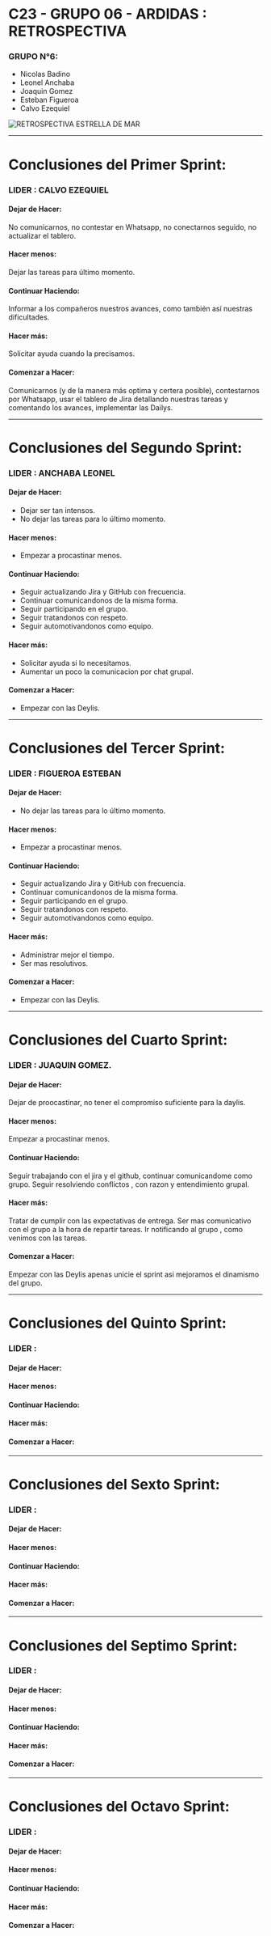 # C23 - GRUPO 06 - ARDIDAS : RETROSPECTIVA

### GRUPO N°6:
* Nicolas Badino
* Leonel Anchaba
* Joaquin Gomez
* Esteban Figueroa
* Calvo Ezequiel


![RETROSPECTIVA ESTRELLA DE MAR](https://psicologiaendesarrollo.com/wp-content/uploads/2022/07/image.png?w=1024)

________________________________________________________________
# Conclusiones del Primer Sprint:

### LIDER : CALVO EZEQUIEL

#### Dejar de Hacer:
No comunicarnos, no contestar en Whatsapp, no conectarnos seguido, no actualizar el tablero.

#### Hacer menos:
Dejar las tareas para último momento.

#### Continuar Haciendo:
Informar a los compañeros nuestros avances, como también así nuestras dificultades.

#### Hacer más:
Solicitar ayuda cuando la precisamos.

#### Comenzar a Hacer:
Comunicarnos (y de la manera más optima y certera posible), contestarnos por Whatsapp, usar el tablero de Jira detallando nuestras tareas y comentando los avances, implementar las Dailys.


_____________________________________________________________________________
# Conclusiones del Segundo Sprint:

### LIDER : ANCHABA LEONEL

#### Dejar de Hacer:
* Dejar ser tan intensos. 
* No dejar las tareas para lo último momento.

#### Hacer menos:
* Empezar a procastinar menos.

#### Continuar Haciendo:
* Seguir actualizando Jira y GitHub con frecuencia.
* Continuar comunicandonos de la misma forma.
* Seguir participando en el grupo.
* Seguir tratandonos con respeto.
* Seguir automotivandonos como equipo.

#### Hacer más:
* Solicitar ayuda si lo necesitamos.
* Aumentar un poco la comunicacion por chat grupal.


#### Comenzar a Hacer:
* Empezar con las Deylis.

_________________________________________________________
# Conclusiones del Tercer Sprint:

### LIDER : FIGUEROA ESTEBAN

#### Dejar de Hacer:
* No dejar las tareas para lo último momento.

#### Hacer menos:
* Empezar a procastinar menos.

#### Continuar Haciendo:
* Seguir actualizando Jira y GitHub con frecuencia.
* Continuar comunicandonos de la misma forma.
* Seguir participando en el grupo.
* Seguir tratandonos con respeto.
* Seguir automotivandonos como equipo.

#### Hacer más:
* Administrar mejor el tiempo.
* Ser mas resolutivos.

#### Comenzar a Hacer:
* Empezar con las Deylis.
______________________________________________________________
# Conclusiones del Cuarto Sprint:

### LIDER : JUAQUIN GOMEZ.


#### Dejar de Hacer:
Dejar de proocastinar, no tener el compromiso suficiente para la daylis.


#### Hacer menos:
Empezar a procastinar menos.

#### Continuar Haciendo: 
Seguir trabajando con el jira y el github, continuar comunicandome como grupo. 
Seguir resolviendo conflictos , con razon y entendimiento grupal.


#### Hacer más: 
Tratar de cumplir con las expectativas de entrega.
Ser mas comunicativo con el grupo a la hora de repartir tareas.
Ir notificando al grupo , como venimos con las tareas.


#### Comenzar a Hacer:
Empezar con las Deylis apenas unicie el sprint asi mejoramos el dinamismo del grupo.


______________________________________________________________
# Conclusiones del Quinto Sprint:

### LIDER : 


#### Dejar de Hacer:


#### Hacer menos:


#### Continuar Haciendo:


#### Hacer más:


#### Comenzar a Hacer:


______________________________________________________________
# Conclusiones del Sexto Sprint:

### LIDER :


#### Dejar de Hacer:


#### Hacer menos:


#### Continuar Haciendo:


#### Hacer más:


#### Comenzar a Hacer:


______________________________________________________________
# Conclusiones del Septimo Sprint:

### LIDER :


#### Dejar de Hacer:


#### Hacer menos:


#### Continuar Haciendo:


#### Hacer más:


#### Comenzar a Hacer:


______________________________________________________________
# Conclusiones del Octavo Sprint:

### LIDER :


#### Dejar de Hacer:


#### Hacer menos:


#### Continuar Haciendo:


#### Hacer más:


#### Comenzar a Hacer:

